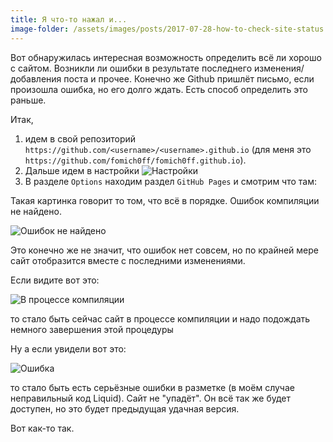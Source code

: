 ```yaml
---
title: Я что-то нажал и...
image-folder: /assets/images/posts/2017-07-28-how-to-check-site-status
---
```


Вот обнаружилась интересная возможность определить всё ли хорошо с сайтом.
Возникли ли ошибки в результате последнего изменения/добавления поста и прочее.
Конечно же Github пришлёт письмо, если произошла ошибка, но его долго ждать.
Есть способ определить это раньше.

Итак, 

1. идем в свой репозиторий
   ```https://github.com/<username>/<username>.github.io``` (для меня это
   ```https://github.com/fomich0ff/fomich0ff.github.io```). 
2. Дальше идем в настройки 
   ![Настройки]({{page.image-folder}}/settings.PNG)
3. В разделе ```Options``` находим раздел ```GitHub Pages``` и смотрим что там:

Такая картинка говорит то том, что всё в порядке. Ошибок компиляции не
найдено. 

![Ошибок не найдено]({{page.image-folder}}/done.PNG) 

Это конечно же не значит, что ошибок нет совсем, но по крайней мере сайт отобразится 
вместе с последними изменениями.

Если видите вот это: 

![В процессе компиляции]({{page.image-folder}}/compiling.PNG) 

то стало быть сейчас сайт в процессе компиляции и надо подождать немного завершения
этой процедуры

Ну а если увидели вот это: 

![Ошибка]({{page.image-folder}}/error.PNG) 

то стало быть есть серьёзные ошибки в разметке (в моём случае неправильный код Liquid).
Сайт не "упадёт". Он всё так же будет доступен, но это будет предыдущая
удачная версия.

Вот как-то так.

